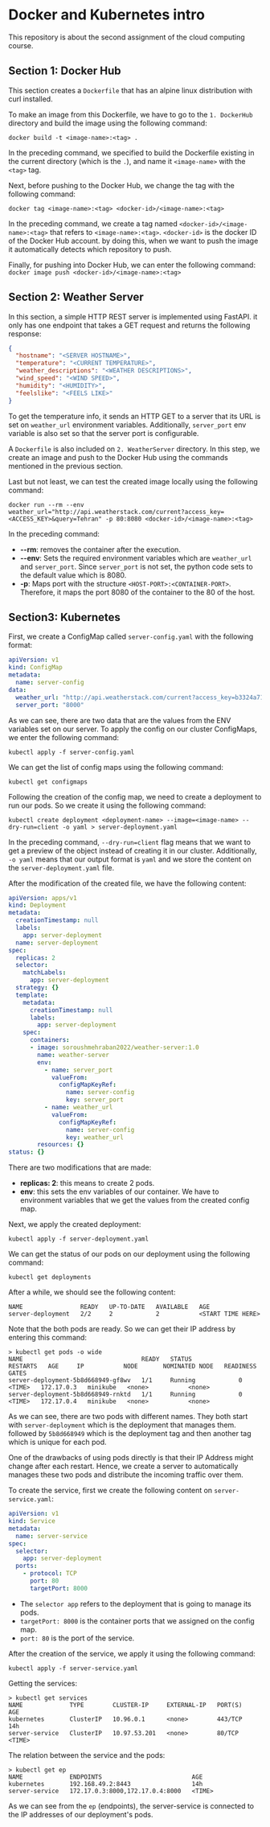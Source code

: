 # Docker and Kubernetes intro

This repository is about the second assignment of the cloud computing course.

## Section 1: Docker Hub

This section creates a `Dockerfile` that has an alpine linux distribution with curl installed.

To make an image from this Dockerfile, we have to go to the `1. DockerHub` directory and build the image using the
following command:

```text
docker build -t <image-name>:<tag> .
```

In the preceding command, we specified to build the Dockerfile existing in the current directory (which is the `.`), and
name it `<image-name>` with the `<tag>` tag.

Next, before pushing to the Docker Hub, we change the tag with the following command:

```text
docker tag <image-name>:<tag> <docker-id>/<image-name>:<tag>
```

In the preceding command, we create a tag named `<docker-id>/<image-name>:<tag>` that refers to `<image-name>:<tag>`.
`<docker-id>` is the docker ID of the Docker Hub account. by doing this, when we want to push the image it automatically
detects which repository to push.

Finally, for pushing into Docker Hub, we can enter the following command:  
``
docker image push <docker-id>/<image-name>:<tag>
``

## Section 2: Weather Server

In this section, a simple HTTP REST server is implemented using FastAPI. it only has one endpoint that takes a GET
request and returns the following response:

```json
{
  "hostname": "<SERVER HOSTNAME>",
  "temperature": "<CURRENT TEMPERATURE>",
  "weather_descriptions": "<WEATHER DESCRIPTIONS>",
  "wind_speed": "<WIND SPEED>",
  "humidity": "<HUMIDITY>",
  "feelslike": "<FEELS LIKE>"
}
```
To get the temperature info, it sends an HTTP GET to a server that its URL is set on `weather_url` environment variables. 
Additionally, `server_port` env variable is also set so that the server port is configurable.

A `Dockerfile` is also included on `2. WeatherServer` directory. In this step, we create an image and push to the Docker Hub using the commands mentioned in the previous section.

Last but not least, we can test the created image locally using the following command:
```text
docker run --rm --env weather_url="http://api.weatherstack.com/current?access_key=<ACCESS_KEY>&query=Tehran" -p 80:8080 <docker-id>/<image-name>:<tag>
```
In the preceding command:
- **--rm**: removes the container after the execution.
- **--env**: Sets the required environment variables which are `weather_url` and `server_port`. Since `server_port` is not set, the python code sets to the default value which is 8080.
- **-p**: Maps port with the structure `<HOST-PORT>:<CONTAINER-PORT>`. Therefore, it maps the port 8080 of the container to the 80 of the host.
## Section3: Kubernetes
First, we create a ConfigMap called `server-config.yaml` with the following format:
```yaml
apiVersion: v1
kind: ConfigMap
metadata:
  name: server-config
data:
  weather_url: "http://api.weatherstack.com/current?access_key=b3324a714ee5cdb9ec8d2bf1d83b824c&query=Tehran"
  server_port: "8000"
```
As we can see, there are two data that are the values from the ENV variables set on our server. To apply the config on our cluster ConfigMaps, we enter the following command:
```text
kubectl apply -f server-config.yaml
```
We can get the list of config maps using the following command:
```text
kubectl get configmaps
```

Following the creation of the config map, we need to create a deployment to run our pods. So we create it using the following command:
```text
kubectl create deployment <deployment-name> --image=<image-name> --dry-run=client -o yaml > server-deployment.yaml
```
In the preceding command, ``--dry-run=client`` flag means that we want to get a preview of the object instead of creating
it in our cluster. Additionally, `-o yaml` means that our output format is `yaml` and we store the content on the
`server-deployment.yaml` file.

After the modification of the created file, we have the following content:
```yaml
apiVersion: apps/v1
kind: Deployment
metadata:
  creationTimestamp: null
  labels:
    app: server-deployment
  name: server-deployment
spec:
  replicas: 2
  selector:
    matchLabels:
      app: server-deployment
  strategy: {}
  template:
    metadata:
      creationTimestamp: null
      labels:
        app: server-deployment
    spec:
      containers:
      - image: soroushmehraban2022/weather-server:1.0
        name: weather-server
        env:
          - name: server_port
            valueFrom:
              configMapKeyRef:
                name: server-config
                key: server_port
          - name: weather_url
            valueFrom:
              configMapKeyRef:
                name: server-config
                key: weather_url
        resources: {}
status: {}
```
There are two modifications that are made:
- **replicas: 2**: this means to create 2 pods.
- **env**: this sets the env variables of our container. We have to environment variables that we get the values from 
  the created config map. 
  
Next, we apply the created deployment:
```text
kubectl apply -f server-deployment.yaml
```

We can get the status of our pods on our deployment using the following command:
```text
kubectl get deployments
```
After a while, we should see the following content:
```text
NAME                READY   UP-TO-DATE   AVAILABLE   AGE
server-deployment   2/2     2            2           <START TIME HERE>
```
Note that the both pods are ready. So we can get their IP address by entering this command:
```text
> kubectl get pods -o wide
NAME                                 READY   STATUS             RESTARTS   AGE     IP           NODE       NOMINATED NODE   READINESS GATES
server-deployment-5b8d668949-gf8wv   1/1     Running            0          <TIME>   172.17.0.3   minikube   <none>           <none>
server-deployment-5b8d668949-rnktd   1/1     Running            0          <TIME>   172.17.0.4   minikube   <none>           <none>
```
As we can see, there are two pods with different names. They both start with `server-deployment` which is the deployment
that manages them. followed by `5b8d668949` which is the deployment tag and then another tag which is unique for each pod.

One of the drawbacks of using pods directly is that their IP Address might change after each restart. Hence, we create a
server to automatically manages these two pods and distribute the incoming traffic over them.

To create the service, first we create the following content on `server-service.yaml`:
```yaml
apiVersion: v1
kind: Service
metadata:
  name: server-service
spec:
  selector:
    app: server-deployment
  ports:
    - protocol: TCP
      port: 80
      targetPort: 8000
```
- The `selector app` refers to the deployment that is going to manage its pods.
- `targetPort: 8000` is the container ports that we assigned on the config map.
- `port: 80` is the port of the service.

After the creation of the service, we apply it using the following command:
```text
kubectl apply -f server-service.yaml
```
Getting the services:
```text
> kubectl get services
NAME             TYPE        CLUSTER-IP     EXTERNAL-IP   PORT(S)   AGE
kubernetes       ClusterIP   10.96.0.1      <none>        443/TCP   14h
server-service   ClusterIP   10.97.53.201   <none>        80/TCP    <TIME>
```

The relation between the service and the pods:
```text
> kubectl get ep
NAME             ENDPOINTS                         AGE
kubernetes       192.168.49.2:8443                 14h
server-service   172.17.0.3:8000,172.17.0.4:8000   <TIME>
```
As we can see from the `ep` (endpoints), the server-service is connected to the IP addresses of our deployment's pods.
